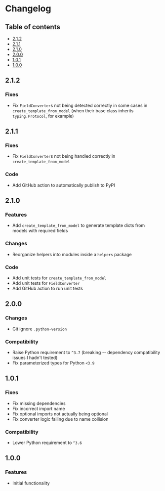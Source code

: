 # Changelog

## Table of contents

- [2.1.2](#212)
- [2.1.1](#211)
- [2.1.0](#210)
- [2.0.0](#200)
- [1.0.1](#101)
- [1.0.0](#100)

## 2.1.2

### Fixes

- Fix `FieldConverter`s not being detected correctly in some cases in `create_template_from_model` (when their base class inherits `typing.Protocol`, for example)

## 2.1.1

### Fixes

- Fix `FieldConverter`s not being handled correctly in `create_template_from_model`

### Code

- Add GitHub action to automatically publish to PyPI

## 2.1.0

### Features

- Add `create_template_from_model` to generate template dicts from models with required fields

### Changes

- Reorganize helpers into modules inside a `helpers` package

### Code

- Add unit tests for `create_template_from_model`
- Add unit tests for `FieldConverter`
- Add GitHub action to run unit tests

## 2.0.0

### Changes

- Git ignore `.python-version`

### Compatibility

- Raise Python requirement to `^3.7` (breaking -- dependency compatibility issues I hadn't tested)
- Fix parameterized types for Python `<3.9`

## 1.0.1

### Fixes

- Fix missing dependencies
- Fix incorrect import name
- Fix optional imports not actually being optional
- Fix converter logic failing due to name collision

### Compatibility

- Lower Python requirement to `^3.6`

## 1.0.0

### Features

- Initial functionality
